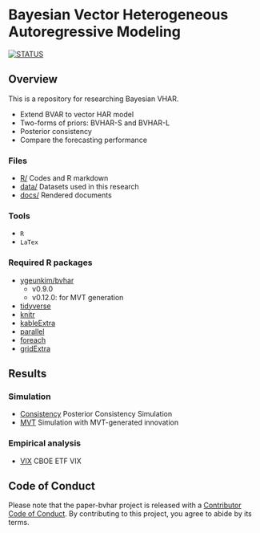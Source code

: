
# Bayesian Vector Heterogeneous Autoregressive Modeling

<!-- badges: start -->

[![STATUS](https://img.shields.io/badge/JSCS-Under%20review-brightgreen.svg)](https://img.shields.io/badge/JSCS-Under%20review-brightgreen)
<!-- badges: end -->

## Overview

This is a repository for researching Bayesian VHAR.

- Extend BVAR to vector HAR model
- Two-forms of priors: BVHAR-S and BVHAR-L
- Posterior consistency
- Compare the forecasting performance

### Files

- [R/](https://github.com/ygeunkim/paper-bvhar/tree/master/r) Codes and
  R markdown
- [data/](https://github.com/ygeunkim/paper-bvhar/tree/master/data)
  Datasets used in this research
- [docs/](https://github.com/ygeunkim/paper-bvhar/tree/master/docs)
  Rendered documents

### Tools

- `R`
- `LaTex`

### Required R packages

- [ygeunkim/bvhar](https://github.com/ygeunkim/bvhar)
  - v0.9.0
  - v0.12.0: for MVT generation
- [tidyverse](https://www.tidyverse.org)
- [knitr](https://yihui.org/knitr/)
- [kableExtra](https://haozhu233.github.io/kableExtra/)
- [parallel](https://stat.ethz.ch/R-manual/R-devel/library/parallel/doc/parallel.pdf)
- [foreach](https://github.com/RevolutionAnalytics/foreach)
- [gridExtra](https://cran.r-project.org/web/packages/gridExtra/index.html)

## Results

### Simulation

- [Consistency](https://github.com/ygeunkim/paper-bvhar/blob/master/docs/sim-consistency.md)
  Posterior Consistency Simulation
- [MVT](https://github.com/ygeunkim/paper-bvhar/blob/master/docs/sim-stylized.md)
  Simulation with MVT-generated innovation

### Empirical analysis

- [VIX](https://github.com/ygeunkim/paper-bvhar/blob/master/docs/analysis.md)
  CBOE ETF VIX

## Code of Conduct

Please note that the paper-bvhar project is released with a [Contributor
Code of
Conduct](https://contributor-covenant.org/version/2/0/CODE_OF_CONDUCT.html).
By contributing to this project, you agree to abide by its terms.
